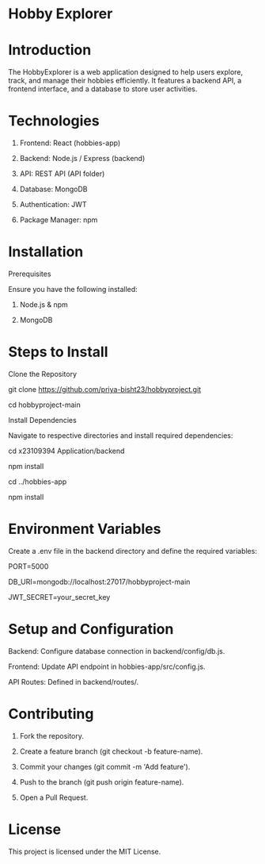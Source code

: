 # Hobby Explorer


# Introduction

The HobbyExplorer is a web application designed to help users explore, track, and manage their hobbies efficiently. It features a backend API, a frontend interface, and a database to store user activities.

# Technologies

1. Frontend: React (hobbies-app)

2. Backend: Node.js / Express (backend)

3. API: REST API (API folder)

4. Database: MongoDB

5. Authentication: JWT

6. Package Manager: npm

# Installation

Prerequisites

Ensure you have the following installed:

1. Node.js & npm

2. MongoDB

# Steps to Install

Clone the Repository

git clone https://github.com/priya-bisht23/hobbyproject.git  

cd hobbyproject-main

Install Dependencies

Navigate to respective directories and install required dependencies:

cd x23109394 Application/backend  

npm install  

cd ../hobbies-app  

npm install


# Environment Variables

Create a .env file in the backend directory and define the required variables:

PORT=5000  

DB_URI=mongodb://localhost:27017/hobbyproject-main  

JWT_SECRET=your_secret_key

# Setup and Configuration

Backend: Configure database connection in backend/config/db.js.

Frontend: Update API endpoint in hobbies-app/src/config.js.

API Routes: Defined in backend/routes/.

# Contributing

1. Fork the repository.

2. Create a feature branch (git checkout -b feature-name).

3. Commit your changes (git commit -m 'Add feature').

4. Push to the branch (git push origin feature-name).

5. Open a Pull Request.

# License

This project is licensed under the MIT License.

